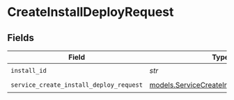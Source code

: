 # CreateInstallDeployRequest


## Fields

| Field                                                                                      | Type                                                                                       | Required                                                                                   | Description                                                                                |
| ------------------------------------------------------------------------------------------ | ------------------------------------------------------------------------------------------ | ------------------------------------------------------------------------------------------ | ------------------------------------------------------------------------------------------ |
| `install_id`                                                                               | *str*                                                                                      | :heavy_check_mark:                                                                         | install ID                                                                                 |
| `service_create_install_deploy_request`                                                    | [models.ServiceCreateInstallDeployRequest](../models/servicecreateinstalldeployrequest.md) | :heavy_check_mark:                                                                         | Input                                                                                      |